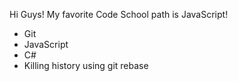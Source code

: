 Hi Guys! My favorite Code School path is JavaScript!

* Git
* JavaScript
* C#
* Killing history using git rebase
